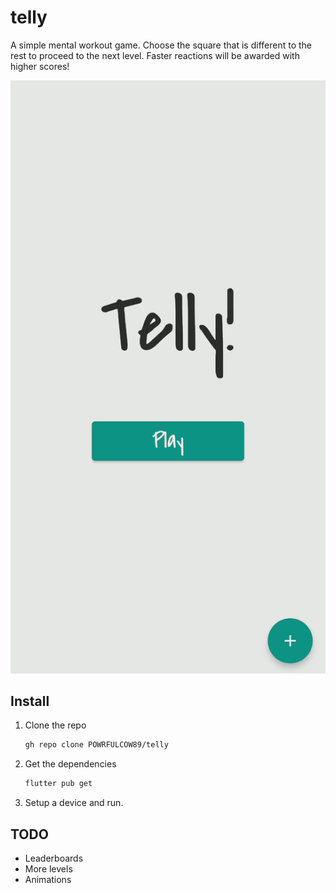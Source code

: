 # telly

A simple mental workout game. Choose the square that is different to the rest to proceed to the next level. Faster reactions will be awarded with higher scores!

![image](telly2.gif)

## Install

1. Clone the repo

    ```bash
    gh repo clone POWRFULCOW89/telly
    ```

2. Get the dependencies

    ```bash
    flutter pub get
    ```

3. Setup a device and run.

## TODO

- Leaderboards
- More levels
- Animations

